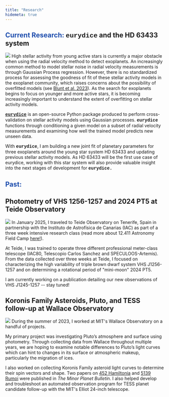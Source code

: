 ```yaml
---
title: "Research"
hidemeta: true
---
```


<!-- My collection of research publications can be found on [NASA ADS.](https://ui.adsabs.harvard.edu/search/q=orcid%3A0009-0002-2901-8661&sort=date+desc) -->

## <span style="color:#1d4dad">**Current Research:**</span> <span style="font-family: Courier New">eurydice</span> and the HD 63433 system
![](/eurydicedemo.png)
High stellar activity from young active stars is currently a major obstacle when using the radial velocity method to detect exoplanets. An increasingly common method to model stellar noise in radial velocity measurements is through Gaussian Process regression. However, there is no standardized process for assessing the goodness of fit of these stellar activity models in the exoplanet community, which raises concerns about the possibility of overfitted models (see [Blunt et al. 2023](https://iopscience.iop.org/article/10.3847/1538-3881/acde78)). As the search for exoplanets begins to focus on younger and more active stars, it is becoming increasingly important to understand the extent of overfitting on stellar activity models. 

<span style="font-family: Courier New">**[eurydice](https://eurydice.readthedocs.io/en/latest/)**</span> is an open-source Python package produced to perform cross-validation on stellar activity models using Gaussian processes. <span style="font-family: Courier New">**eurydice**</span> functions through conditioning a given model on a subset of radial velocity measurements and examining how well the trained model predicts new unseen data.

With <span style="font-family: Courier New">**eurydice**</span>, I am building a new joint fit of planetary parameters for three exoplanets around the young star system HD 63433 and updating previous stellar activity models. As HD 63433 will be the first use case of eurydice, working with this star system will also provide valuable insight into the next stages of development for <span style="font-family: Courier New">**eurydice.**</span> 

## <span style="color:#1d4dad">**Past:**</span>

## **Photometry of VHS 1256-1257 and 2024 PT5 at Teide Observatory**
![](/teidesunset.png)
In January 2025, I traveled to Teide Observatory on Tenerife, Spain in partnership with the Instituto de Astrofísica de Canarias (IAC) as part of a three week intensive research class (read more about 12.411 Astronomy Field Camp [here!](https://www.iac.es/en/outreach/news/mit-astronomy-field-camp-students-share-their-scientific-results-iac)). 

At Teide, I was trained to operate three different professional meter-class telescope (IAC80, Telescopio Carlos Sanchez and SPECULOOS-Artemis). From the data collected over three weeks at Teide, I focused on characterizing the high variability of triple brown dwarf system VHS J1256-1257 and on determining a rotational period of "mini-moon" 2024 PT5. 

I am currently working on a publication detailing our new observations of VHS J1245-1257 -- stay tuned!

## **Koronis Family Asteroids, Pluto, and TESS follow-up at Wallace Observatory**
![](/wallacestartrail.jpg)
During the summer of 2023, I worked at MIT's Wallace Observatory on a handful of projects. 

My primary project was investigating Pluto’s atmosphere and surface using photometry. Through collecting data from Wallace throughout multiple years, we are hoping to examine notable differences to Pluto’s light curves which can hint to changes in its surface or atmospheric makeup, particularly the migration of ices.

I also worked on collecting Koronis Family asteroid light curves to determine their spin vectors and shape. Two papers on [452 Hamiltonia](https://ui.adsabs.harvard.edu/abs/2024MPBu...51..176S/abstract) and [5139 Rumoi](https://ui.adsabs.harvard.edu/abs/2024MPBu...51....6S/abstract) were published in *The Minor Planet Bulletin*. I also helped develop and troubleshoot an automated observation program for TESS planet candidate follow-up with the MIT's Elliot 24-inch telescope. 